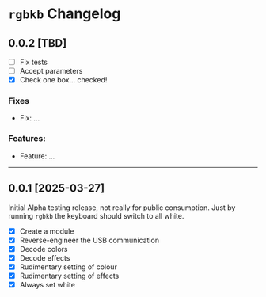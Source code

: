 # `rgbkb` Changelog

## 0.0.2 [TBD]
 - [ ] Fix tests
 - [ ] Accept parameters
 - [x] Check one box... checked!

### Fixes
 - Fix: ...
### Features:
 - Feature: ...

---
## 0.0.1 [2025-03-27]
Initial Alpha testing release, not really for public consumption.
Just by running `rgbkb` the keyboard should switch to all white.

 - [x] Create a module
 - [x] Reverse-engineer the USB communication
 - [x] Decode colors
 - [x] Decode effects
 - [x] Rudimentary setting of colour
 - [x] Rudimentary setting of effects
 - [x] Always set white
